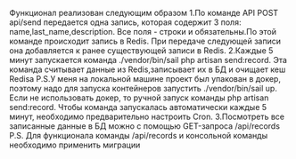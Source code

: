 Функционал реализован следующим образом
1.По команде API POST api/send передается одна запись, которая содержит 3 поля: name,last_name,description.
Все поля - строки и обязательны.По этой команде происходит запись в Redis. При передаче следующей записи
она добавляется к ранее существующей записи в Redis.
2.Каждые 5 минут запускается команда ./vendor/bin/sail php artisan send:record. Эта команда считывает данные 
из Redis,записывает их в БД и очищает кеш Redisа
P.S.У меня на локальной машине проект был упакован в докер, поэтому надо для запуска контейнеров
запустить ./vendor/bin/sail up. Если не использовать докер, то ручной запуск команды php artisan send:record.
Чтобы команда запускалась автоматически каждые 5 минут, необходимо предварительно настроить Cron.
3.Посмотреть все записанные данные в БД можно с помощью GET-запроса /api/records
P.S. Для функционала команды  /api/records и консольной команды необходимо применить миграции

